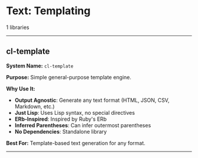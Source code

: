 # Text: Templating

1 libraries

---

## cl-template

**System Name:** `cl-template`

**Purpose:** Simple general-purpose template engine.

**Why Use It:**
- **Output Agnostic**: Generate any text format (HTML, JSON, CSV, Markdown, etc.)
- **Just Lisp**: Uses Lisp syntax, no special directives
- **ERb-Inspired**: Inspired by Ruby's ERb
- **Inferred Parentheses**: Can infer outermost parentheses
- **No Dependencies**: Standalone library

**Best For:** Template-based text generation for any format.

---


